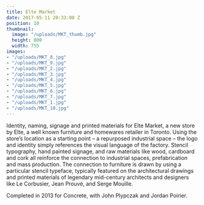 ```yaml
---
title: Elte Market
date: 2017-05-11 20:33:00 Z
position: 10
thumbnail:
  image: "/uploads/MKT_thumb.jpg"
  height: 800
  width: 755
images:
- "/uploads/MKT_8.jpg"
- "/uploads/MKT_9.jpg"
- "/uploads/MKT_2.jpg"
- "/uploads/MKT_3.jpg"
- "/uploads/MKT_4.jpg"
- "/uploads/MKT_5.jpg"
- "/uploads/MKT_6.jpg"
- "/uploads/MKT_7.jpg"
- "/uploads/MKT_1.jpg"
- "/uploads/MKT_10.jpg"
---
```


Identity, naming, signage and printed materials for Elte Market, a new store by Elte, a well known furniture and homewares retailer in Toronto. Using the store’s location as a starting point – a repurposed industrial space – the logo and identity simply references the visual language of the factory. Stencil typography, hand painted signage, and raw materials like wood, cardboard and cork all reinforce the connection to industrial spaces, prefabrication and mass production. The connection to furniture is drawn by using a particular stencil typeface, typically featured on the architectural drawings and printed materials of legendary mid-century architects and designers like Le Corbusier, Jean Prouvé, and Serge Mouille.

Completed in 2013 for Concrete, with John Plypczak and Jordan Poirier.